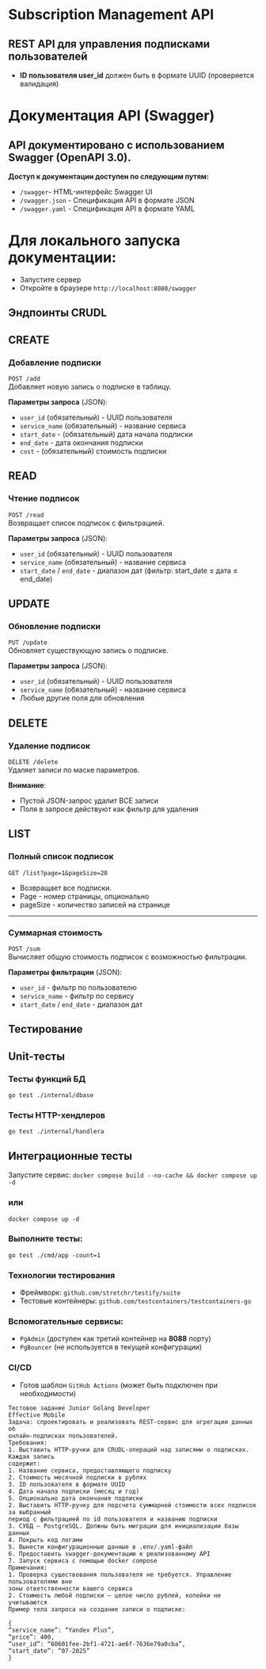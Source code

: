 # Subscription Management API

## REST API для управления подписками пользователей 

- **ID пользователя user_id** должен быть в формате UUID (проверяется валидация)


# Документация API (Swagger)
## API документировано с использованием Swagger (OpenAPI 3.0). 

**Доступ к документации доступен по следующим путям:**
- `/swagger`- HTML-интерфейс Swagger UI
- `/swagger.json` - Спецификация API в формате JSON
- `/swagger.yaml` - Спецификация API в формате YAML

# Для локального запуска документации:

- Запустите сервер
- Откройте в браузере `http://localhost:8080/swagger`


## Эндпоинты CRUDL

## CREATE
### Добавление подписки
`POST /add`  
Добавляет новую запись о подписке в таблицу.

**Параметры запроса** (JSON):
- `user_id` (обязательный) - UUID пользователя
- `service_name` (обязательный) - название сервиса
- `start_date` - (обязательный) дата начала подписки
- `end_date` - дата окончания подписки
- `cost` - (обязательный) стоимость подписки

## READ
### Чтение подписок
`POST /read`  
Возвращает список подписок с фильтрацией.

**Параметры запроса** (JSON):
- `user_id` (обязательный) - UUID пользователя
- `service_name` (обязательный) - название сервиса
- `start_date` / `end_date` - диапазон дат (фильтр: start_date ≤ дата ≤ end_date)

## UPDATE
### Обновление подписки
`PUT /update`  
Обновляет существующую запись о подписке.

**Параметры запроса** (JSON):
- `user_id` (обязательный) - UUID пользователя
- `service_name` (обязательный) - название сервиса
- Любые другие поля для обновления

## DELETE
### Удаление подписок
`DELETE /delete`  
Удаляет записи по маске параметров.

**Внимание**:  
- Пустой JSON-запрос удалит ВСЕ записи
- Поля в запросе действуют как фильтр для удаления

## LIST
### Полный список подписок
`GET /list?page=1&pageSize=20`  
- Возвращает все подписки.
- Page - номер страницы, опционально
- pageSize - количество записей на странице
<hr>

### Суммарная стоимость
`POST /sum`  
Вычисляет общую стоимость подписок с возможностью фильтрации.

**Параметры фильтрации** (JSON):
- `user_id` - фильтр по пользователю
- `service_name` - фильтр по сервису
- `start_date` / `end_date` - диапазон дат

## Тестирование

## Unit-тесты

### Тесты функций БД
`go test ./internal/dbase`

### Тесты HTTP-хендлеров
`go test ./internal/handlera`


## Интеграционные тесты
Запустите сервис:
`docker compose build --no-cache && docker compose up -d`

### или
`docker compose up -d`

### Выполните тесты:

`go test ./cmd/app -count=1`

### Технологии тестирования
- Фреймворк: `github.com/stretchr/testify/suite`
- Тестовые контейнеры: `github.com/testcontainers/testcontainers-go`

### Вспомогательные сервисы:
- `PgAdmin` (доступен как третий контейнер на **8088** порту)
- `PgBouncer` (не используется в текущей конфигурации)

### CI/CD
- Готов шаблон `GitHub Actions` (может быть подключен при необходимости)


```
Тестовое задание Junior Golang Developer
Effective Mobile
Задача: спроектировать и реализовать REST-сервис для агрегации данных об
онлайн-подписках пользователей.
Требования:
1. Выставить HTTP-ручки для CRUDL-операций над записями о подписках. Каждая запись
содержит:
1. Название сервиса, предоставляющего подписку
2. Стоимость месячной подписки в рублях
3. ID пользователя в формате UUID
4. Дата начала подписки (месяц и год)
5. Опционально дата окончания подписки
2. Выставить HTTP-ручку для подсчета суммарной стоимости всех подписок за выбранный
период с фильтрацией по id пользователя и названию подписки
3. СУБД – PostgreSQL. Должны быть миграции для инициализации базы данных
4. Покрыть код логами
5. Вынести конфигурационные данные в .env/.yaml-файл
6. Предоставить swagger-документацию к реализованному API
7. Запуск сервиса с помощью docker compose
Примечания:
1. Проверка существования пользователя не требуется. Управление пользователями вне
зоны ответственности вашего сервиса
2. Стоимость любой подписки – целое число рублей, копейки не учитываются
Пример тела запроса на создание записи о подписке:

{
“service_name”: “Yandex Plus”,
“price”: 400,
“user_id”: “60601fee-2bf1-4721-ae6f-7636e79a0cba”,
“start_date”: “07-2025”
}
```
